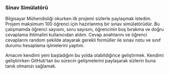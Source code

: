 ### Sinav Simülatörü
   Bilgisayar Mühendisliği okurken ilk projemi sizlerle paylaşmak istedim.
Projem maksimum 100 öğrenci için hazırlanmış bir sınav simülatörüdür. Bu çalışmamda
öğrenci sayısını, soru sayısını, öğrencinin boş bırakma ve doğru cevaplama ihtimalini
kullanıcıdan aldım. Cevap anahtarını ve öğrenci cevaplarını random şekilde atayarak
gerekli formüller ile sınav notu ve sınıf durumu hesaplama işlmelerini yaptım. 

Amacım kendimi yeni başladığım bu yolda olabildiğince geliştirmek. Kendimi geliştirirken GitHub'tan 
bu sürecin gelişmelerini paylaşarak sizlerin buna tanık olmanızı sağlamak.
